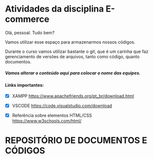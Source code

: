 # Atividades da disciplina E-commerce

Olá, pessoal. Tudo bem?

Vamos utilizar esse espaço para armazenarmos nossos códigos. 

Durante o curso vamos utilizar bastante o git, que é um carinha que faz gerenciamento de versões de arquivos, tanto como código, quanto documentos.

##### Vamos alterar o conteúdo aqui para colocar o nome das equipes.

#### Links importantes:

- [x] XAMPP <https://www.apachefriends.org/pt_br/download.html>

- [x] VSCODE <https://code.visualstudio.com/download>

- [x] Referência sobre elementos HTML/CSS <https://www.w3schools.com/html/>


# REPOSITÓRIO DE DOCUMENTOS E CÓDIGOS
